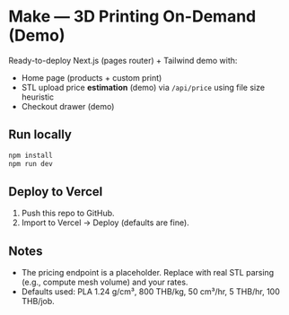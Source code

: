# Make — 3D Printing On-Demand (Demo)

Ready-to-deploy Next.js (pages router) + Tailwind demo with:
- Home page (products + custom print)
- STL upload price **estimation** (demo) via `/api/price` using file size heuristic
- Checkout drawer (demo)

## Run locally
```bash
npm install
npm run dev
```

## Deploy to Vercel
1. Push this repo to GitHub.
2. Import to Vercel → Deploy (defaults are fine).

## Notes
- The pricing endpoint is a placeholder. Replace with real STL parsing (e.g., compute mesh volume) and your rates.
- Defaults used: PLA 1.24 g/cm³, 800 THB/kg, 50 cm³/hr, 5 THB/hr, 100 THB/job.
